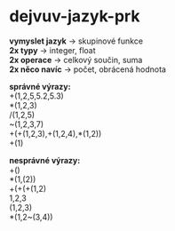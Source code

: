 # dejvuv-jazyk-prk

**vymyslet jazyk** -> skupinové funkce  
**2x typy** -> integer, float  
**2x operace** -> celkový součin, suma  
**2x něco navíc** -> počet, obrácená hodnota

**správné výrazy:**  
+(1,2,5,5.2,5.3)  
\*(1,2,3)  
/(1,2,5)  
\~(1,2,3,7)  
+(+(1,2,3),+(1,2,4),\*(1,2))  
+(1)  

**nesprávné výrazy:**  
+()  
*(1,(2))  
+(+(+(1,2)  
1,2,3  
(1,2,3)  
*(1,2~(3,4))  
